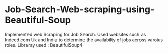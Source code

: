 # Job-Search-Web-scraping-using-Beautiful-Soup
Implemented web Scraping for Job Search. Used websites such as Indeed.com Uk and India to determine the availabilty of jobs across varoius roles.
Libraray used : BeautifulSoup4
